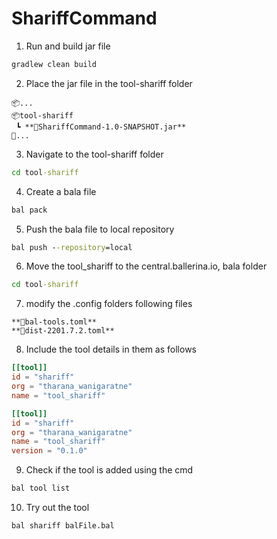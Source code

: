 # ShariffCommand

1. Run and build jar file

```cmd
gradlew clean build
```

2. Place the jar file in the tool-shariff folder

```
📦...
📦tool-shariff
 ┗ **📜ShariffCommand-1.0-SNAPSHOT.jar**
📜...
```

3. Navigate to the tool-shariff folder

```cmd
cd tool-shariff
```

4. Create a bala file

```cmd
bal pack
```

5. Push the bala file to local repository

```cmd
bal push --repository=local
```

6. Move the tool_shariff to the central.ballerina.io, bala folder

```cmd
cd tool-shariff
```

7. modify the .config folders following files

```
**📜bal-tools.toml**
**📜dist-2201.7.2.toml**
```

8. Include the tool details in them as follows

```bal-tools.toml
[[tool]]
id = "shariff"
org = "tharana_wanigaratne"
name = "tool_shariff"
```

```dist-2201.7.2.toml
[[tool]]
id = "shariff"
org = "tharana_wanigaratne"
name = "tool_shariff"
version = "0.1.0"
```

9. Check if the tool is added using the cmd

```cmd
bal tool list
```

10. Try out the tool

```cmd
bal shariff balFile.bal
```
